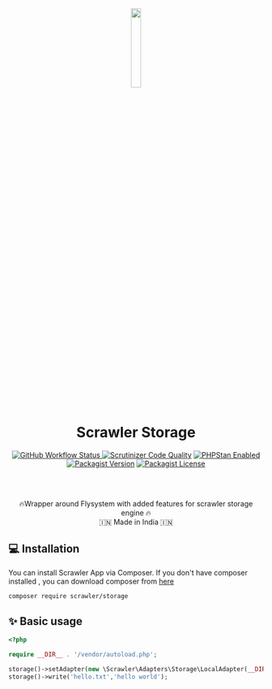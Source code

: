 <div align="center">
<img src="https://user-images.githubusercontent.com/7591484/170873489-6aa40fe3-9d5c-476b-9434-f12f0a896c85.png" width="20%">

<h1> Scrawler Storage </h1>

<a href="https://github.com/scrawler-labs/storage/actions/workflows/main.yml"><img alt="GitHub Workflow Status" src="https://img.shields.io/github/actions/workflow/status/scrawler-labs/storage/main.yml?style=flat-square">
</a>
[![Scrutinizer Code Quality](https://img.shields.io/scrutinizer/quality/g/scrawler-labs/app?style=flat-square)](https://scrutinizer-ci.com/g/scrawler-labs/app/?branch=main)
<a href="[https://github.com/scrawler-labs/app/actions/workflows/main.yml](https://github.com/scrawler-labs/app/actions/workflows/main.yml)"><img src="https://img.shields.io/badge/PHPStan-enabled-brightgreen.svg?style=flat-square" alt="PHPStan Enabled"></a>
[![Packagist Version](https://img.shields.io/packagist/v/scrawler/app?style=flat-square)](https://packagist.org/packages/scrawler/app)
[![Packagist License](https://img.shields.io/packagist/l/scrawler/app?style=flat-square)](https://packagist.org/packages/scrawler/app)

<br><br>


🔥Wrapper around Flysystem with added features for scrawler storage engine 🔥<br>
🇮🇳 Made in India 🇮🇳
</div>

## 💻 Installation
You can install Scrawler App via Composer. If you don't have composer installed , you can download composer from [here](https://getcomposer.org/download/)

```sh
composer require scrawler/storage
```

## ✨ Basic usage
```php
<?php

require __DIR__ . '/vendor/autoload.php';

storage()->setAdapter(new \Scrawler\Adapters\Storage\LocalAdapter(__DIR__ . '/../storage/app'));
storage()->write('hello.txt','hello world');

```



